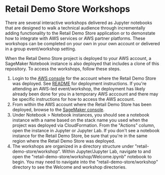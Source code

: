 # Retail Demo Store Workshops

There are several interactive workshops delivered as Jupyter notebooks that are designed to walk a technical audience through incrementally adding functionality to the Retail Demo Store application or to demonstate how to integrate with AWS services or AWS partner platforms. These workshops can be completed on your own in your own account or delivered in a group event/workshop setting.

When the Retail Demo Store project is deployed to your AWS account, a SageMaker Notebook instance is also deployed that includes a clone of this repository. To access the workshops, follow these steps.

1. Login to the [AWS console](https://console.aws.amazon.com/) for the account where the Retail Demo Store was deployed. See [README](../README.md) for deployment instructions. If you're attending an AWS-led event/workshop, the deployment has likely already been done for you in a temporary AWS acccount and there may be specific instructions for how to access the AWS account.
2. From within the AWS account where the Retail Demo Store has been deployed, browse to the [SageMaker console](https://console.aws.amazon.com/sagemaker/home#/notebook-instances).
3. Under Notebook > Notebook instances, you should see a notebook instance with a name based on the stack name you used when the project was deployed via CloudFormation. From the "Actions" column, open the instance in Jupyter or Jupyter Lab. If you don't see a notebook instance for the Retail Demo Store, be sure that you're in the same region where the Retail Demo Store was deployed.
4. The workshops are organized in a directory structure under "retail-demo-store/workshop". Within Jupyter/Jupyter Lab, navigate to and open the "retail-demo-store/workshop/Welcome.ipynb" notebook to begin. You may need to navigate into the "retail-demo-store/workshop" directory to see the Welcome and workshop directories.
